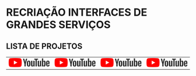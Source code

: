 # RECRIAÇÃO INTERFACES DE GRANDES SERVIÇOS

## LISTA DE PROJETOS

<table>
    <tbody>
    <tr>
        <td><a href="Youtube/index.html"><img src="Youtube/imgs/youtube.png" title="YouTube"></a></td>
        <td><a href="Youtube/index.html"><img src="Youtube/imgs/youtube.png" title="YouTube"></a></td><td><a href="Youtube/index.html"><img src="Youtube/imgs/youtube.png" title="YouTube"></a></td>
        <td><a href="Youtube/index.html"><img src="Youtube/imgs/youtube.png" title="YouTube"></a></td>
    </tr>
    </tbody>
</table>

